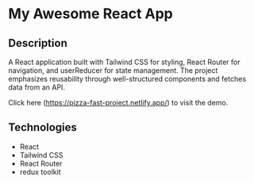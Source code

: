 # My Awesome React App

## Description

A React application built with Tailwind CSS for styling, React Router for navigation, and userReducer for state management. The project emphasizes reusability through well-structured components and fetches data from an API.

Click here (https://pizza-fast-project.netlify.app/) to visit the demo.

## Technologies

- React
- Tailwind CSS
- React Router
- redux toolkit



